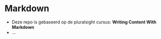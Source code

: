 # Markdown

* Deze repo is gebaseerd op de pluralsight cursus: **Writing Content With Markdown**
* ...
